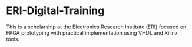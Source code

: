 # ERI-Digital-Training
This is a scholarship at the Electronics Research Institute (ERI) focused on FPGA prototyping with practical implementation using VHDL and Xilinx tools.
